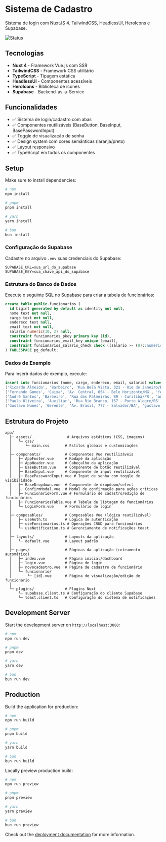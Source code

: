 # Sistema de Cadastro

Sistema de login com NuxtJS 4. TailwindCSS, HeadlessUI, HeroIcons e Supabase.

[![Status](https://img.shields.io/badge/Status-Concluído-brightgreen)](https://github.com/fernando0973/SistemaCadastro)

## Tecnologias

- **Nuxt 4** - Framework Vue.js com SSR
- **TailwindCSS** - Framework CSS utilitário
- **TypeScript** - Tipagem estática
- **HeadlessUI** - Componentes acessíveis
- **HeroIcons** - Biblioteca de ícones
- **Supabase** - Backend-as-a-Service

## Funcionalidades

- ✅ Sistema de login/cadastro com abas
- ✅ Componentes reutilizáveis (BaseButton, BaseInput, BasePasswordInput)
- ✅ Toggle de visualização de senha
- ✅ Design system com cores semânticas (laranja/preto)
- ✅ Layout responsivo
- ✅ TypeScript em todos os componentes

## Setup

Make sure to install dependencies:

```bash
# npm
npm install

# pnpm
pnpm install

# yarn
yarn install

# bun
bun install
```

### Configuração do Supabase

Cadastre no arquivo `.env` suas credenciais do Supabase:
```properties
SUPABASE_URL=sua_url_do_supabase
SUPABASE_KEY=sua_chave_api_do_supabase
```

### Estrutura do Banco de Dados

Execute o seguinte SQL no Supabase para criar a tabela de funcionários:

```sql
create table public.funcionarios (
  id bigint generated by default as identity not null,
  nome text not null,
  cargo text not null,
  endereco text null,
  email text not null,
  salario numeric(10, 2) null,
  constraint funcionarios_pkey primary key (id),
  constraint funcionarios_email_key unique (email),
  constraint funcionarios_salario_check check ((salario >= (0)::numeric))
) TABLESPACE pg_default;
```

### Dados de Exemplo

Para inserir dados de exemplo, execute:

```sql
insert into funcionarios (nome, cargo, endereco, email, salario) values
('Ricardo Almeida', 'Barbeiro', 'Rua Bela Vista, 321 - Rio de Janeiro/RJ', 'ricardo.almeida@barbearialuxo.com', 2600.00),
('Fernando Gomes', 'Caixa', 'Av. Central, 654 - Belo Horizonte/MG', 'fernando.gomes@barbearialuxo.com', 2000.00),
('André Santos', 'Barbeiro', 'Rua das Palmeiras, 89 - Curitiba/PR', 'andre.santos@barbearialuxo.com', 2700.00),
('Paulo Oliveira', 'Auxiliar', 'Rua Rio Branco, 157 - Porto Alegre/RS', 'paulo.oliveira@barbearialuxo.com', 1600.00),
('Gustavo Nunes', 'Gerente', 'Av. Brasil, 777 - Salvador/BA', 'gustavo.nunes@barbearialuxo.com', 4300.00);
```

## Estrutura do Projeto

```
app/
  ├─ assets/                # Arquivos estáticos (CSS, imagens)
  │   └─ css/
  │      └─ main.css       # Estilos globais e customizações
  │
  ├─ components/           # Componentes Vue reutilizáveis
  │   ├─ AppFooter.vue     # Rodapé da aplicação
  │   ├─ AppHeader.vue     # Cabeçalho da aplicação
  │   ├─ BaseButton.vue    # Componente de botão reutilizável
  │   ├─ BaseInput.vue     # Componente de input reutilizável
  │   ├─ BasePasswordInput.vue # Input de senha com toggle de visibilidade
  │   ├─ BaseDropdown.vue  # Componente de dropdown/select
  │   ├─ ConfirmModal.vue  # Modal de confirmação para ações críticas
  │   ├─ FuncionarioForm.vue # Formulário de cadastro/edição de funcionários
  │   ├─ FuncionariosTable.vue # Tabela de listagem de funcionários
  │   └─ LoginForm.vue     # Formulário de login
  │
  ├─ composables/          # Composables Vue (lógica reutilizável)
  │   ├─ useAuth.ts        # Lógica de autenticação
  │   ├─ useFuncionarios.ts # Operações CRUD para funcionários
  │   └─ useNotification.ts # Gerenciamento de notificações toast
  │
  ├─ layouts/              # Layouts da aplicação
  │   └─ default.vue       # Layout padrão
  │
  ├─ pages/                # Páginas da aplicação (roteamento automático)
  │   ├─ index.vue         # Página inicial/dashboard
  │   ├─ login.vue         # Página de login
  │   ├─ novocadastro.vue  # Página de cadastro de funcionário
  │   └─ funcionario/
  │       └─ [id].vue      # Página de visualização/edição de funcionário
  │
  └─ plugins/              # Plugins Nuxt
      └─ supabase.client.ts # Configuração do cliente Supabase
      └─ toast.client.ts   # Configuração do sistema de notificações
```

## Development Server

Start the development server on `http://localhost:3000`:

```bash
# npm
npm run dev

# pnpm
pnpm dev

# yarn
yarn dev

# bun
bun run dev
```

## Production

Build the application for production:

```bash
# npm
npm run build

# pnpm
pnpm build

# yarn
yarn build

# bun
bun run build
```

Locally preview production build:

```bash
# npm
npm run preview

# pnpm
pnpm preview

# yarn
yarn preview

# bun
bun run preview
```

Check out the [deployment documentation](https://nuxt.com/docs/getting-started/deployment) for more information.
